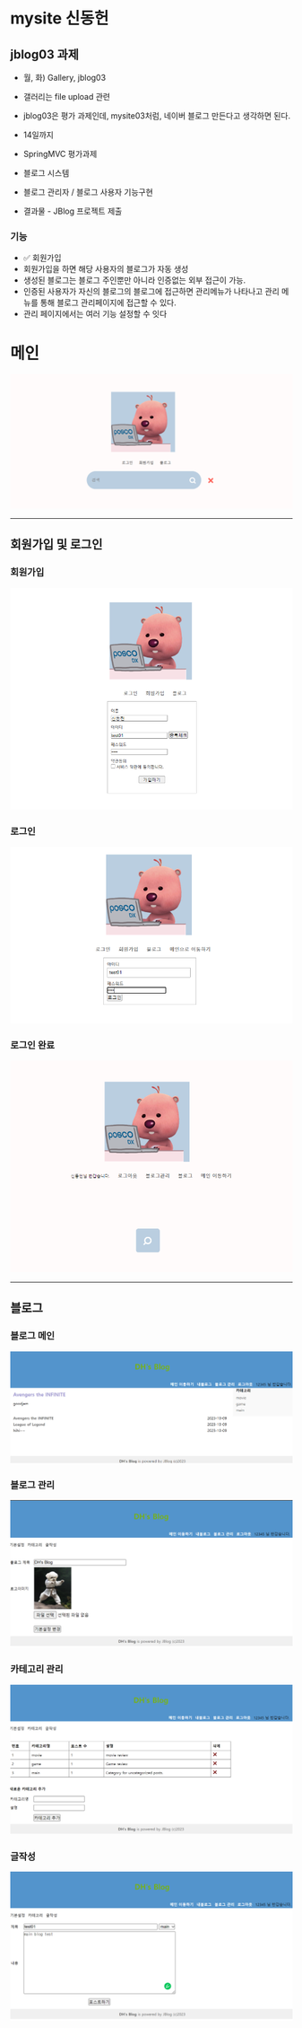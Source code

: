 # mysite 신동헌

## jblog03 과제

* 월, 화) Gallery, jblog03
* 갤러리는  file upload 관련
* jblog03은 평가 과제인데, mysite03처럼, 네이버 블로그 만든다고 생각하면 된다.
* 14일까지


* SpringMVC 평가과제
* 블로그 시스템
* 블로그 관리자 / 블로그 사용자 기능구현
* 결과물 - JBlog 프로젝트 제출

### 기능
* ✅ 회원가입
* 회원가입을 하면 해당 사용자의 블로그가 자동 생성
* 생성된 블로그는 블로그 주인뿐만 아니라 인증없는 외부 접근이 가능.
* 인증된 사용자가 자신의 블로그의 블로그에 접근하면 관리메뉴가 나타나고 관리 메뉴를 통해 블로그 관리페이지에 접근할 수 있다.
* 관리 페이지에서는 여러 기능 설정할 수 잇다


# 메인

![img_1.png](img_1.png)


---

## 회원가입 및 로그인

### 회원가입
![img_2.png](img_2.png)

### 로그인
![img_4.png](img_4.png)

### 로그인 완료
![img_3.png](img_3.png)


---


## 블로그
### 블로그 메인
![img_5.png](img_5.png)

### 블로그 관리
![img_6.png](img_6.png)

### 카테고리 관리
![img_7.png](img_7.png)

### 글작성
![img_8.png](img_8.png)